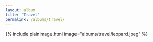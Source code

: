 ```yaml
---
layout: album
title: 'Travel'
permalink: /albums/travel/
---
```

{% include plainimage.html image="albums/travel/leopard.jpeg" %}
